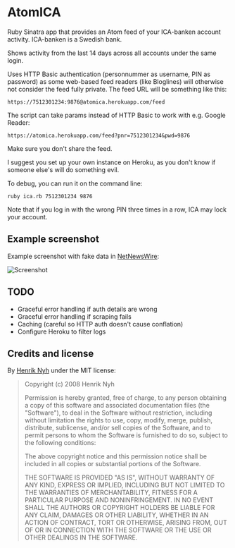 # AtomICA

Ruby Sinatra app that provides an Atom feed of your ICA-banken account activity.
ICA-banken is a Swedish bank.

Shows activity from the last 14 days across all accounts under the same login.

Uses HTTP Basic authentication (personnummer as username, PIN as password) as
some web-based feed readers (like Bloglines) will otherwise not consider the
feed fully private. The feed URL will be something like this:

    https://7512301234:9876@atomica.herokuapp.com/feed

The script can take params instead of HTTP Basic to work with e.g. Google Reader:

    https://atomica.herokuapp.com/feed?pnr=7512301234&pwd=9876

Make sure you don't share the feed.

I suggest you set up your own instance on Heroku, as you don't know if someone else's will do something evil.

To debug, you can run it on the command line:

    ruby ica.rb 7512301234 9876

Note that if you log in with the wrong PIN three times in a row, ICA may lock your account.


## Example screenshot

Example screenshot with fake data in [NetNewsWire](http://www.newsgator.com/INDIVIDUALS/NETNEWSWIRE/):

![Screenshot](http://henrik.nyh.se/uploads/atomica.png)


## TODO

 * Graceful error handling if auth details are wrong
 * Graceful error handling if scraping fails
 * Caching (careful so HTTP auth doesn't cause conflation)
 * Configure Heroku to filter logs


## Credits and license

By [Henrik Nyh](http://henrik.nyh.se/) under the MIT license:

>  Copyright (c) 2008 Henrik Nyh
>
>  Permission is hereby granted, free of charge, to any person obtaining a copy
>  of this software and associated documentation files (the "Software"), to deal
>  in the Software without restriction, including without limitation the rights
>  to use, copy, modify, merge, publish, distribute, sublicense, and/or sell
>  copies of the Software, and to permit persons to whom the Software is
>  furnished to do so, subject to the following conditions:
>
>  The above copyright notice and this permission notice shall be included in
>  all copies or substantial portions of the Software.
>
>  THE SOFTWARE IS PROVIDED "AS IS", WITHOUT WARRANTY OF ANY KIND, EXPRESS OR
>  IMPLIED, INCLUDING BUT NOT LIMITED TO THE WARRANTIES OF MERCHANTABILITY,
>  FITNESS FOR A PARTICULAR PURPOSE AND NONINFRINGEMENT. IN NO EVENT SHALL THE
>  AUTHORS OR COPYRIGHT HOLDERS BE LIABLE FOR ANY CLAIM, DAMAGES OR OTHER
>  LIABILITY, WHETHER IN AN ACTION OF CONTRACT, TORT OR OTHERWISE, ARISING FROM,
>  OUT OF OR IN CONNECTION WITH THE SOFTWARE OR THE USE OR OTHER DEALINGS IN
>  THE SOFTWARE.
